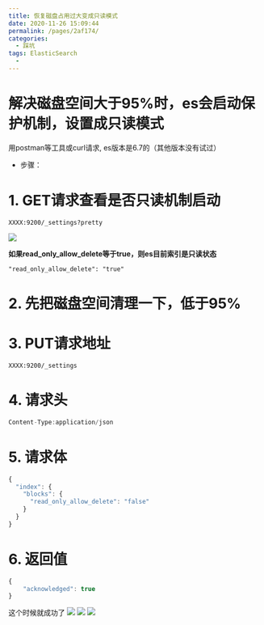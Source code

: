 ```yaml
---
title: 恢复磁盘占用过大变成只读模式
date: 2020-11-26 15:09:44
permalink: /pages/2af174/
categories:
  - 踩坑
tags: ElasticSearch
  - 
---
```

# 解决磁盘空间大于95%时，es会启动保护机制，设置成只读模式
用postman等工具或curl请求,
es版本是6.7的（其他版本没有试过）

- 步骤：
# 1. GET请求查看是否只读机制启动

```shell
XXXX:9200/_settings?pretty
```
![](https://cdn.jsdelivr.net/gh/summerking1/image@main/4.png)

**如果read_only_allow_delete等于true，则es目前索引是只读状态**
```shell
"read_only_allow_delete": "true"
```
# 2. 先把磁盘空间清理一下，低于95%
# 3. PUT请求地址

```shell
XXXX:9200/_settings
```


# 4. 请求头

```js
Content-Type:application/json
```


# 5. 请求体

```js
{
  "index": {
    "blocks": {
      "read_only_allow_delete": "false"
    }
  }
}
```


# 6. 返回值

```js
{
    "acknowledged": true
}
```

这个时候就成功了
![](https://cdn.jsdelivr.net/gh/summerking1/image@main/1.png)
![](https://cdn.jsdelivr.net/gh/summerking1/image@main/2.png)
![](https://cdn.jsdelivr.net/gh/summerking1/image@main/3.png)

